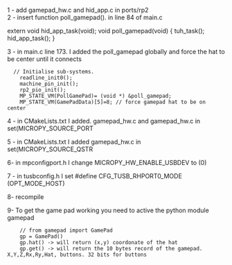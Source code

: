
1 - add gamepad_hw.c and hid_app.c in ports/rp2 <br>
2 - insert function poll_gamepad(). in line 84 of main.c<br>

extern void hid_app_task(void);
     void poll_gamepad(void)
{
           tuh_task();
           hid_app_task();
}

3 - in main.c line 173. I added the poll_gamepad globally and force the hat to be center until it connects <br>


      // Initialise sub-systems.
        readline_init0();
        machine_pin_init();
        rp2_pio_init();
        MP_STATE_VM(PollGamePad)= (void *) &poll_gamepad;
        MP_STATE_VM(GamePadData)[5]=8; // force gamepad hat to be on center

4 - in CMakeLists.txt I added. gamepad_hw.c  and gamepad_hw.c in set(MICROPY_SOURCE_PORT

5 -  in CMakeLists.txt I added gamepad_hw.c   in set(MICROPY_SOURCE_QSTR

6-   in mpconfigport.h I change MICROPY_HW_ENABLE_USBDEV to (0)

7 - in tusbconfig.h I set #define CFG_TUSB_RHPORT0_MODE   (OPT_MODE_HOST)

8- recompile<br>

9- To get the game pad working you need to active the python module gamepad

        // from gamepad import GamePad
        gp = GamePad()
        gp.hat() -> will return (x,y) coordonate of the hat
        gp.get() -> will return the 10 bytes record of the gamepad. X,Y,Z,Rx,Ry,Hat, buttons. 32 bits for buttons
        
